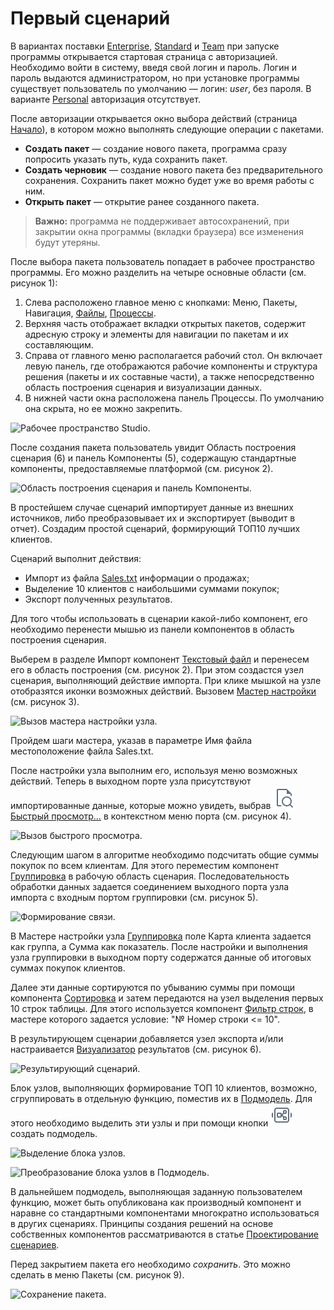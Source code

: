 # Первый сценарий

В вариантах поставки [Enterprise](https://loginom.com/platform/pricing#edition-enterprise), [Standard](https://loginom.com/platform/pricing#edition-standard) и [Team](https://loginom.com/platform/pricing#edition-team) при запуске программы открывается стартовая страница с авторизацией. Необходимо войти в систему, введя свой логин и пароль. Логин и пароль выдаются администратором, но при установке программы существует пользователь по умолчанию — логин: *user*, без пароля. В варианте [Personal](https://loginom.com/platform/pricing#edition-personal) авторизация отсутствует.

После авторизации открывается окно выбора действий (страница [Начало](../interface/home-page.md)), в котором можно выполнять следующие операции с пакетами.

* **Создать пакет** — создание нового пакета, программа сразу попросить указать путь, куда сохранить пакет.
* **Создать черновик** — создание нового пакета без предварительного сохранения. Сохранить пакет можно будет уже во время работы с ним.
* **Открыть пакет** — открытие ранее созданного пакета.

>**Важно:** программа не поддерживает автосохранений, при закрытии окна программы (вкладки браузера) все изменения будут утеряны.

После выбора пакета пользователь попадает в рабочее пространство программы. Его можно разделить на четыре основные области (см. рисунок 1):

1. Слева расположено главное меню с кнопками: Меню, Пакеты, Навигация, [Файлы](../location_user_files.md), [Процессы](../interface/processes-panel.md). 
2. Верхняя часть отображает вкладки открытых пакетов, содержит адресную строку и элементы для навигации по пакетам и их составляющим.
3. Справа от главного меню располагается рабочий стол. Он включает левую панель, где отображаются рабочие компоненты и структура решения (пакеты и их составные части), а также непосредственно область построения сценария и визуализации данных.
4. В нижней части окна расположена панель Процессы. По умолчанию она скрыта, но ее можно закрепить.

![Рабочее пространство Studio.](./first-scenario-1.png)

После создания пакета пользователь увидит Область построения сценария (6) и панель Компоненты (5), содержащую стандартные компоненты, предоставляемые платформой (см. рисунок 2).

![Область построения сценария и панель Компоненты.](./first-scenario-2.png)

В простейшем случае сценарий импортирует данные из внешних источников, либо преобразовывает их и экспортирует (выводит в отчет).
Создадим простой сценарий, формирующий ТОП10 лучших клиентов.

Сценарий выполнит действия:

* Импорт из файла [Sales.txt](../attach/Sales.txt) информации о продажах;
* Выделение 10 клиентов с наибольшими суммами покупок;
* Экспорт полученных результатов.

Для того чтобы использовать в сценарии какой-либо компонент, его необходимо перенести мышью из панели компонентов в область построения сценария.

Выберем в разделе Импорт компонент [Текстовый файл](../integration/import/txt-csv.md) и перенесем его в область построения (см. рисунок 2). При этом создастся узел сценария, выполняющий действие импорта. При клике мышкой на узле отобразятся иконки возможных действий. Вызовем [Мастер настройки](../integration/import/txt-csv.md) (см. рисунок 3).

![Вызов мастера настройки узла.](./first-scenario-3.png)

Пройдем шаги мастера, указав в параметре Имя файла местоположение файла Sales.txt.

После настройки узла выполним его, используя меню возможных действий. Теперь в выходном порте узла присутствуют импортированные данные, которые можно увидеть, выбрав ![ ](../images/icons/toolbar-controls/show-fast-viewer_default.svg) [Быстрый просмотр…](../visualization/preview/quick-view.md) в контекстном меню порта (см. рисунок 4).

![Вызов быстрого просмотра.](./first-scenario-4.png)

Следующим шагом в алгоритме необходимо подсчитать общие суммы покупок по всем клиентам. Для этого переместим компонент [Группировка](../processors/transformation/grouping.md) в рабочую область сценария. Последовательность обработки данных задается соединением выходного порта узла импорта с входным портом группировки (см. рисунок 5).

![Формирование связи.](./first-scenario-5.png)

В Мастере настройки узла [Группировка](../processors/transformation/grouping.md) поле Карта клиента задается как группа, а Сумма как показатель. После настройки и выполнения узла группировки в выходном порту содержатся данные об итоговых суммах покупок клиентов.

Далее эти данные сортируются по убыванию суммы при помощи компонента [Сортировка](../processors/transformation/sorting.md) и затем передаются на узел выделения первых 10 строк таблицы.  Для этого используется компонент [Фильтр строк](../processors/transformation/row-filter/README.md), в мастере которого задается условие: "№ Номер строки <= 10".

В результирующем сценарии добавляется узел экспорта и/или настраивается [Визуализатор](../visualization/README.md) результатов (см. рисунок 6).

![Результирующий сценарий.](./first-scenario-6.png)

Блок узлов, выполняющих формирование ТОП 10 клиентов, возможно, сгруппировать в отдельную функцию, поместив их в [Подмодель](../processors/control/submodel.md). Для этого необходимо выделить эти узлы и при помощи кнопки ![](../images/icons/toolbar-controls/compose-generic-model_default.svg) создать подмодель.

![Выделение блока узлов.](./first-scenario-7.png)

![Преобразование блока узлов в Подмодель.](./first-scenario-8.png)

В дальнейшем подмодель, выполняющая заданную пользователем функцию, может быть опубликована как производный компонент и наравне со стандартными компонентами многократно использоваться в других сценариях. Принципы создания решений на основе собственных компонентов рассматриваются в статье [Проектирование сценариев](../scenario/README.md).

Перед закрытием пакета его необходимо *сохранить*. Это можно сделать в меню Пакеты (см. рисунок 9).

![Сохранение пакета.](./first-scenario-9.png)
